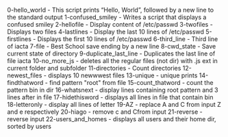 0-hello_world	-	This script prints “Hello, World”, followed by a new line to the standard output
1-confused_smiley	-	Writes a script that displays a confused smiley
2-hellofile	-	Display content of /etc/passwd
3-twofiles	-	Displays two files
4-lastlines	-	Display the last 10 lines of /etc/passwd
5-firstlines	-	Displays the first 10 lines of /etc/passwd
6-third_line	-	Third line of iacta
7-file	-	Best School save ending by a new line
8-cwd_state	-	Save current state of directory
9-duplicate_last_line	-	Duplicates the last line of file iacta
10-no_more_js	-	deletes all the regular files (not dir) with .js ext in current folder and subfolder
11-directories	-	Count directories
12-newest_files	-	displays 10 newwwest files
13-unique	-	unique prints
14-findthatword	-	find pattern "root" from file
15-count_thatword	-	count the pattern bin in dir
16-whatsnext	-	display lines containing root pattern and 3 lines after in file
17-hidethisword	-	displays all lines in file that contain bin
18-letteronly	-	display all lines of letter	
19-AZ	-	replace A and C from input Z and e respectively
20-hiago	-	remove c and Cfrom input
21-reverse	-	reverse input
22-users_and_homes	-	displays all users and their home dir, sorted by users
